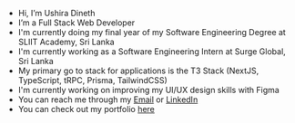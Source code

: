 - Hi, I’m Ushira Dineth
- I’m a Full Stack Web Developer
- I'm currently doing my final year of my Software Engineering Degree at SLIIT Academy, Sri Lanka
- I'm currently working as a Software Engineering Intern at Surge Global, Sri Lanka
- My primary go to stack for applications is the T3 Stack (NextJS, TypeScript, tRPC, Prisma, TailwindCSS)
- I'm currently working on improving my UI/UX design skills with Figma
- You can reach me through my [Email](ushiradineth@gmail.com) or [LinkedIn](www.linkedin.com/in/ushiradineth)
- You can check out my portfolio [here](http://ushiradineth.github.io)

<!---
ushiradineth/ushiradineth is a ✨ special ✨ repository because its `README.md` (this file) appears on your GitHub profile.
You can click the Preview link to take a look at your changes.
--->
